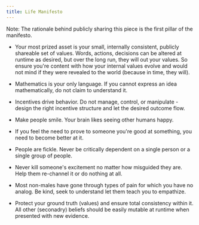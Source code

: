 ```yaml
---
title: Life Manifesto
---
```


Note: The rationale behind publicly sharing this piece is the first pillar of the manifesto.

* Your most prized asset is your small, internally consistent, publicly shareable set of values. Words, actions, decisions can be altered at runtime as desired, but over the long run, they will out your values. So ensure you're content with how your internal values evolve and would not mind if they were revealed to the world (because in time, they will).

* Mathematics is your only language. If you cannot express an idea mathematically, do not claim to understand it.

* Incentives drive behavior. Do not manage, control, or manipulate - design the right incentive structure and let the desired outcome flow. 

* Make people smile. Your brain likes seeing other humans happy.

* If you feel the need to prove to someone you're good at something, you need to become better at it.

* People are fickle. Never be critically dependent on a single person or a single group of people.

* Never kill someone's excitement no matter how misguided they are. Help them re-channel it or do nothing at all.

* Most non-males have gone through types of pain for which you have no analog. Be kind, seek to understand let them teach you to empathize.

* Protect your ground truth (values) and ensure total consistency within it. All other (seconadry) beliefs should be easily mutable at runtime when presented with new evidence.
